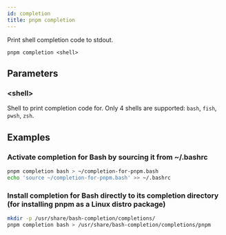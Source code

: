 ```yaml
---
id: completion
title: pnpm completion
---
```


Print shell completion code to stdout.

```text
pnpm completion <shell>
```

## Parameters

### &lt;shell&gt;

Shell to print completion code for. Only 4 shells are supported: `bash`, `fish`, `pwsh`, `zsh`.

## Examples

### Activate completion for Bash by sourcing it from ~/.bashrc

```bash
pnpm completion bash > ~/completion-for-pnpm.bash
echo 'source ~/completion-for-pnpm.bash' >> ~/.bashrc
```

### Install completion for Bash directly to its completion directory (for installing pnpm as a Linux distro package)

```bash
mkdir -p /usr/share/bash-completion/completions/
pnpm completion bash > /usr/share/bash-completion/completions/pnpm
```
